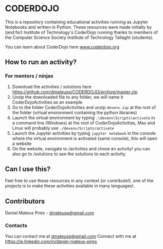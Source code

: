 # CODERDOJO

This is a repository containing educational activities running as Jupyter Notebooks and written in Python.
These resources were made initially by (and for) Institute of Technology's CoderDojo running thanks to members of the Computer Science Society Institute of Technology Tallaght (students).

You can learn about CoderDojo here www.coderdojo.org

## How to run an activity?

### For mentors / ninjas
1. Download the activities / solutions here https://github.com/dmateusp/CODERDOJO/archive/master.zip
2. Unzip the downloaded file to any folder, we will name it CoderDojoActivities as an example
3. Go to the folder CoderDojoActivities and unzip `devenv.zip` at the root of the folder (virtual environment containing the python libraries)
4. Launch the virtual environment by typing `.\devenv\Scripts\activate` in a command line (Windows) at the root of CoderDojoActivities, Max and Linux will probably use `./devenv/Scripts/activate`
5. Launch the Jupyter activities by typing `jupyter notebook` in the console where the virtual environment is activated (same console), this will open a website
6. On the website, navigate to /activities and chose an activity! you can also go to /solutions to see the solutions to each activity.

## Can I use this?

Feel free to use these resources in any context (or contribute!), one of the projects is to make these activities available in many languages!.

## Contributors

Daniel Mateus Pires - dmateusp@gmail.com


### Contacts

You can contact me at dmateusp@gmail.com
Connect with me at https://ie.linkedin.com/in/daniel-mateus-pires
